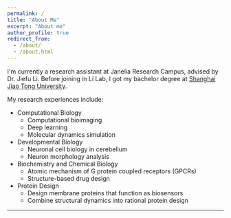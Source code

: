 ```yaml
---
permalink: /
title: "About Me"
excerpt: "About me"
author_profile: true
redirect_from: 
  - /about/
  - /about.html
---
```


I'm currently a research assistant at Janelia Research Campus, advised by Dr. Jiefu Li. Before joining in Li Lab, I got my bachelor degree at [Shanghai Jiao Tong University](https://en.sjtu.edu.cn/). 

My research experiences include:   
  - Computational Biology
    - Computational bioimaging
    - Deep learning
    - Molecular dynamics simulation   
  - Developmental Biology
    - Neuronal cell biology in cerebellum
    - Neuron morphology analysis
  - Biochemistry and Chemical Biology
    - Atomic mechanism of G protein coupled receptors (GPCRs)
    - Structure-based drug design
  - Protein Design
    - Design membrane proteins that function as biosensors
    - Combine structural dynamics into rational protein design

------
